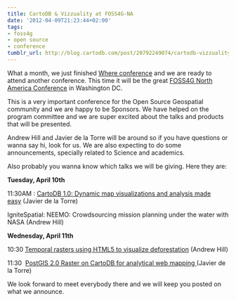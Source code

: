 ```yaml
---
title: CartoDB & Vizzuality at FOSS4G-NA
date: '2012-04-09T21:23:44+02:00'
tags:
- foss4g
- open source
- conference
tumblr_url: http://blog.cartodb.com/post/20792249074/cartodb-vizzuality-at-foss4g-na
---
```


What a month, we just finished <a href="http://blog.cartodb.com/post/20769138097/cartodb-v1-0-launched-at-where-conference">Where conference</a> and we are ready to attend another conference. This time it will be the great <a href="http://foss4g-na.org/">FOSS4G North America Conference</a> in Washington DC. 

This is a very important conference for the Open Source Geospatial community and we are happy to be Sponsors. We have helped on the program committee and we are super excited about the talks and products that will be presented.

Andrew Hill and Javier de la Torre will be around so if you have questions or wanna say hi, look for us. We are also expecting to do some announcements, specially related to Science and academics.

Also probably you wanna know which talks we will be giving. Here they are:

**Tuesday, April 10th**

11:30AM : <a href="http://foss4g-na.org/cartodb-1-0-dynamic-map-visualizations-and-analysis-made-easy/">CartoDB 1.0: Dynamic map visualizations and analysis made easy</a> (Javier de la Torre)

IgniteSpatial: NEEMO: Crowdsourcing mission planning under the water with NASA (Andrew Hill)

**Wednesday, April 11th**

10:30 <a href="http://foss4g-na.org/temporal-rasters-using-html5-to-visualize-deforestation/">Temporal rasters using HTML5 to visualize deforestation</a> (Andrew Hill)

11:30  <a href="http://foss4g-na.org/schedule/postgis-2-0-raster-on-cartodb-for-analytical-web-mapping/">PostGIS 2.0 Raster on CartoDB for analytical web mapping </a>(Javier de la Torre)

We look forward to meet everybody there and we will keep you posted on what we announce.
